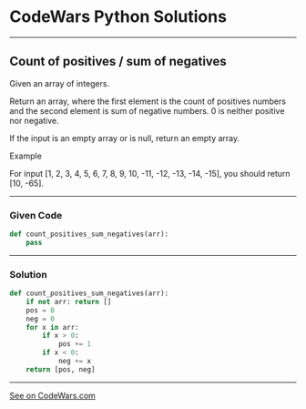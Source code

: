 # CodeWars Python Solutions

---

## Count of positives / sum of negatives


Given an array of integers.

Return an array, where the first element is the count of positives numbers and the second element is sum of negative numbers. 0 is neither positive nor negative.

If the input is an empty array or is null, return an empty array.

Example

For input [1, 2, 3, 4, 5, 6, 7, 8, 9, 10, -11, -12, -13, -14, -15], you should return [10, -65].



---

### Given Code


```python
def count_positives_sum_negatives(arr):
    pass
```

---

### Solution


```python
def count_positives_sum_negatives(arr):
    if not arr: return []
    pos = 0
    neg = 0
    for x in arr:
        if x > 0:
            pos += 1
        if x < 0:
            neg += x
    return [pos, neg]
```

---


[See on CodeWars.com](https://www.codewars.com/kata/576bb71bbbcf0951d5000044/train/python)
